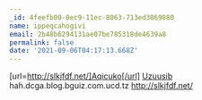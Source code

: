 ```yaml
---
_id: 4feefb00-0ec9-11ec-8063-713ed3069880
name: ippeqcahogivi
email: 2b48b6294131ae07be785318de4639a8
permalink: false
date: '2021-09-06T04:17:13.668Z'
---
```

[url=http://slkjfdf.net/]Aqicuko[/url] <a href="http://slkjfdf.net/">Uzuusib</a> hah.dcga.blog.bguiz.com.ucd.tz http://slkjfdf.net/
